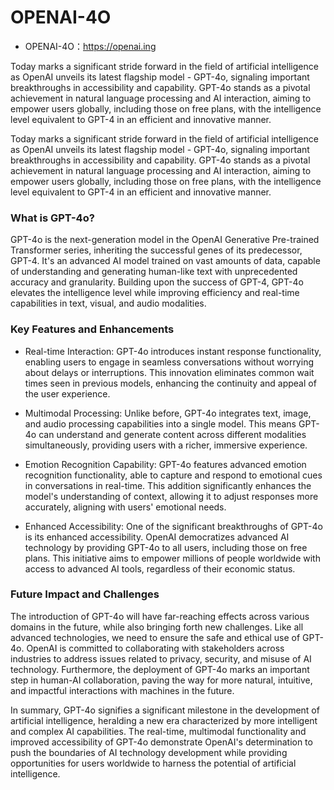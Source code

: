 # OPENAI-4O

- OPENAI-4O：https://openai.ing

Today marks a significant stride forward in the field of artificial intelligence as OpenAI unveils its latest flagship model - GPT-4o, signaling important breakthroughs in accessibility and capability. GPT-4o stands as a pivotal achievement in natural language processing and AI interaction, aiming to empower users globally, including those on free plans, with the intelligence level equivalent to GPT-4 in an efficient and innovative manner.

Today marks a significant stride forward in the field of artificial intelligence as OpenAI unveils its latest flagship model - GPT-4o, signaling important breakthroughs in accessibility and capability. GPT-4o stands as a pivotal achievement in natural language processing and AI interaction, aiming to empower users globally, including those on free plans, with the intelligence level equivalent to GPT-4 in an efficient and innovative manner.

### What is GPT-4o?

GPT-4o is the next-generation model in the OpenAI Generative Pre-trained Transformer series, inheriting the successful genes of its predecessor, GPT-4. It's an advanced AI model trained on vast amounts of data, capable of understanding and generating human-like text with unprecedented accuracy and granularity. Building upon the success of GPT-4, GPT-4o elevates the intelligence level while improving efficiency and real-time capabilities in text, visual, and audio modalities.

### Key Features and Enhancements

- Real-time Interaction: GPT-4o introduces instant response functionality, enabling users to engage in seamless conversations without worrying about delays or interruptions. This innovation eliminates common wait times seen in previous models, enhancing the continuity and appeal of the user experience.

- Multimodal Processing: Unlike before, GPT-4o integrates text, image, and audio processing capabilities into a single model. This means GPT-4o can understand and generate content across different modalities simultaneously, providing users with a richer, immersive experience.
- Emotion Recognition Capability: GPT-4o features advanced emotion recognition functionality, able to capture and respond to emotional cues in conversations in real-time. This addition significantly enhances the model's understanding of context, allowing it to adjust responses more accurately, aligning with users' emotional needs.
- Enhanced Accessibility: One of the significant breakthroughs of GPT-4o is its enhanced accessibility. OpenAI democratizes advanced AI technology by providing GPT-4o to all users, including those on free plans. This initiative aims to empower millions of people worldwide with access to advanced AI tools, regardless of their economic status.

### Future Impact and Challenges

The introduction of GPT-4o will have far-reaching effects across various domains in the future, while also bringing forth new challenges. Like all advanced technologies, we need to ensure the safe and ethical use of GPT-4o. OpenAI is committed to collaborating with stakeholders across industries to address issues related to privacy, security, and misuse of AI technology. Furthermore, the deployment of GPT-4o marks an important step in human-AI collaboration, paving the way for more natural, intuitive, and impactful interactions with machines in the future.

In summary, GPT-4o signifies a significant milestone in the development of artificial intelligence, heralding a new era characterized by more intelligent and complex AI capabilities. The real-time, multimodal functionality and improved accessibility of GPT-4o demonstrate OpenAI's determination to push the boundaries of AI technology development while providing opportunities for users worldwide to harness the potential of artificial intelligence.
